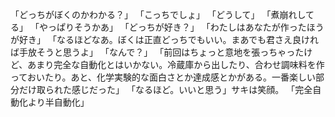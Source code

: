 「どっちがぼくのかわかる？」
「こっちでしょ」
「どうして」
「煮崩れしてる」
「やっぱりそうかあ」
「どっちが好き？」
「わたしはあなたが作ったほうが好き」
「なるほどなあ。ぼくは正直どっちでもいい。まあでも君さえ良ければ手放そうと思うよ」
「なんで？」
「前回はちょっと意地を張っちゃったけど、あまり完全な自動化とはいかない。冷蔵庫から出したり、合わせ調味料を作っておいたり。あと、化学実験的な面白さとか達成感とかがある。一番楽しい部分だけ取られた感じだった」
「なるほど。いいと思う」サキは笑顔。
「完全自動化より半自動化」
